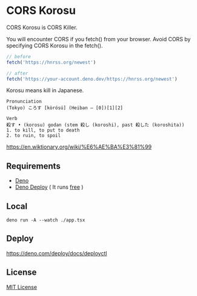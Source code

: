 # CORS Korosu

CORS Korosu is CORS Killer.

You will encounter CORS if you fetch() from your browser.
Avoid CORS by specifying CORS Korosu in the fetch().

```javascript
// before
fetch('https://hnrss.org/newest')

// after
fetch('https://your-account.deno.dev/https://hnrss.org/newest')
```

Korosu means kill in Japanese.

```text
Pronunciation
(Tokyo) ころす [kòrósú] (Heiban – [0])[1][2]

Verb
殺す • (korosu) godan (stem 殺し (koroshi), past 殺した (koroshita))
1. to kill, to put to death
2. to ruin, to spoil
```

<https://en.wiktionary.org/wiki/%E6%AE%BA%E3%81%99>

## Requirements

- [Deno](https://deno.land/)
- [Deno Deploy](https://deno.com/deploy) ( It runs [free](https://deno.com/deploy/pricing) )

## Local

```shell
deno run -A --watch ./app.tsx
```

## Deploy

<https://deno.com/deploy/docs/deployctl>

## License

[MIT License](https://opensource.org/licenses/MIT)
